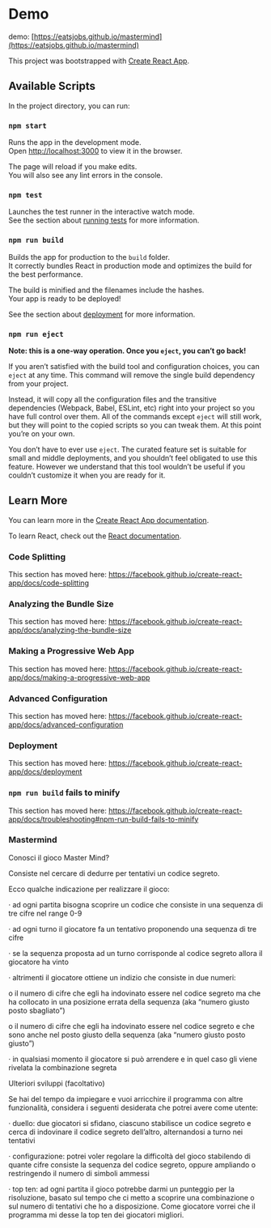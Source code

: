 
# Demo
demo: [https://eatsjobs.github.io/mastermind](https://eatsjobs.github.io/mastermind)

This project was bootstrapped with [Create React App](https://github.com/facebook/create-react-app).

## Available Scripts

In the project directory, you can run:

### `npm start`

Runs the app in the development mode.<br>
Open [http://localhost:3000](http://localhost:3000) to view it in the browser.

The page will reload if you make edits.<br>
You will also see any lint errors in the console.

### `npm test`

Launches the test runner in the interactive watch mode.<br>
See the section about [running tests](https://facebook.github.io/create-react-app/docs/running-tests) for more information.

### `npm run build`

Builds the app for production to the `build` folder.<br>
It correctly bundles React in production mode and optimizes the build for the best performance.

The build is minified and the filenames include the hashes.<br>
Your app is ready to be deployed!

See the section about [deployment](https://facebook.github.io/create-react-app/docs/deployment) for more information.

### `npm run eject`

**Note: this is a one-way operation. Once you `eject`, you can’t go back!**

If you aren’t satisfied with the build tool and configuration choices, you can `eject` at any time. This command will remove the single build dependency from your project.

Instead, it will copy all the configuration files and the transitive dependencies (Webpack, Babel, ESLint, etc) right into your project so you have full control over them. All of the commands except `eject` will still work, but they will point to the copied scripts so you can tweak them. At this point you’re on your own.

You don’t have to ever use `eject`. The curated feature set is suitable for small and middle deployments, and you shouldn’t feel obligated to use this feature. However we understand that this tool wouldn’t be useful if you couldn’t customize it when you are ready for it.

## Learn More

You can learn more in the [Create React App documentation](https://facebook.github.io/create-react-app/docs/getting-started).

To learn React, check out the [React documentation](https://reactjs.org/).

### Code Splitting

This section has moved here: https://facebook.github.io/create-react-app/docs/code-splitting

### Analyzing the Bundle Size

This section has moved here: https://facebook.github.io/create-react-app/docs/analyzing-the-bundle-size

### Making a Progressive Web App

This section has moved here: https://facebook.github.io/create-react-app/docs/making-a-progressive-web-app

### Advanced Configuration

This section has moved here: https://facebook.github.io/create-react-app/docs/advanced-configuration

### Deployment

This section has moved here: https://facebook.github.io/create-react-app/docs/deployment

### `npm run build` fails to minify

This section has moved here: https://facebook.github.io/create-react-app/docs/troubleshooting#npm-run-build-fails-to-minify


### Mastermind
Conosci il gioco Master Mind? 

Consiste nel cercare di dedurre per tentativi un codice segreto. 

Ecco qualche indicazione per realizzare il gioco:

·  ad ogni partita bisogna scoprire un codice che consiste in una sequenza di tre cifre nel range 0-9

·  ad ogni turno il giocatore fa un tentativo proponendo una sequenza di tre cifre

·  se la sequenza proposta ad un turno corrisponde al codice segreto allora il giocatore ha vinto

·  altrimenti il giocatore ottiene un indizio che consiste in due numeri: 

o il numero di cifre che egli ha indovinato essere nel codice segreto ma che ha collocato in una posizione errata della sequenza (aka “numero giusto posto sbagliato”)

o il numero di cifre che egli ha indovinato essere nel codice segreto e che sono anche nel posto giusto della sequenza (aka “numero giusto posto giusto”)

·  in qualsiasi momento il giocatore si può arrendere e in quel caso gli viene rivelata la combinazione segreta

Ulteriori sviluppi (facoltativo)

Se hai del tempo da impiegare e vuoi arricchire il programma con altre funzionalità, considera i seguenti desiderata che potrei avere come utente:

·  duello: due giocatori si sfidano, ciascuno stabilisce un codice segreto e cerca di indovinare il codice segreto dell’altro, alternandosi a turno nei tentativi

·  configurazione: potrei voler regolare la difficoltà del gioco stabilendo di quante cifre consiste la sequenza del codice segreto, oppure ampliando o restringendo il numero di simboli ammessi

·  top ten: ad ogni partita il gioco potrebbe darmi un punteggio per la risoluzione, basato sul tempo che ci metto a scoprire una combinazione o sul numero di tentativi che ho a disposizione. Come giocatore vorrei che il programma mi desse la top ten dei giocatori migliori.
